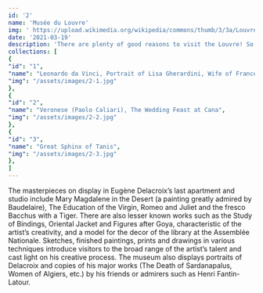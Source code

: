 ```yaml
---
id: '2'
name: 'Musée du Louvre'
img: ' https://upload.wikimedia.org/wikipedia/commons/thumb/3/3a/Louvre_aile_Richelieu.jpg/405px-Louvre_aile_Richelieu.jpg'
date: '2021-03-19'
description: 'There are plenty of good reasons to visit the Louvre! So many works of art to discover in this fabulous museum that used to be a palace! So plan your visit in advance to make the most of it. Why not pick one of our visitor trails to follow a theme-based tour? And when you need a break, where better than the museum’s restful gardens?'
collections: [
{
"id": "1",
"name": "Leonardo da Vinci, Portrait of Lisa Gherardini, Wife of Francesco del Giocondo, known as the Mona Lisa",
"img": "/assets/images/2-1.jpg"
},
{
"id": "2",
"name": "Veronese (Paolo Caliari), The Wedding Feast at Cana",
"img": "/assets/images/2-2.jpg"
},
{
"id": "3",
"name": "Great Sphinx of Tanis",
"img": "/assets/images/2-3.jpg"
},
]
---
```

The masterpieces on display in Eugène Delacroix’s last apartment and studio include Mary Magdalene in the Desert (a painting greatly admired by Baudelaire), The Education of the Virgin, Romeo and Juliet and the fresco Bacchus with a Tiger. There are also lesser known works such as the Study of Bindings, Oriental Jacket and Figures after Goya, characteristic of the artist’s creativity, and a model for the decor of the library at the Assemblée Nationale. Sketches, finished paintings, prints and drawings in various techniques introduce visitors to the broad range of the artist’s talent and cast light on his creative process. The museum also displays portraits of Delacroix and copies of his major works (The Death of Sardanapalus, Women of Algiers, etc.) by his friends or admirers such as Henri Fantin-Latour.
